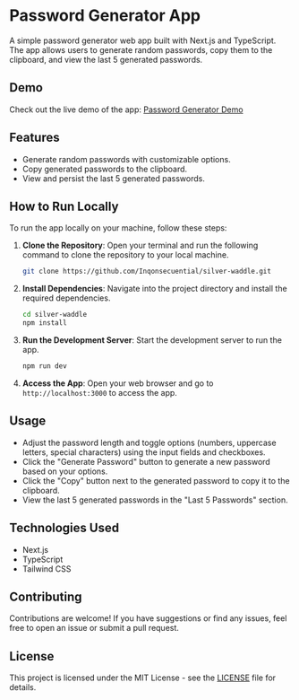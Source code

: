 # Password Generator App

A simple password generator web app built with Next.js and TypeScript. The app allows users to generate random passwords, copy them to the clipboard, and view the last 5 generated passwords.

## Demo

Check out the live demo of the app: [Password Generator Demo](https://silver-waddle-kappa.vercel.app)

## Features

- Generate random passwords with customizable options.
- Copy generated passwords to the clipboard.
- View and persist the last 5 generated passwords.

## How to Run Locally

To run the app locally on your machine, follow these steps:

1. **Clone the Repository**: Open your terminal and run the following command to clone the repository to your local machine.

   ```bash
   git clone https://github.com/Inqonsecuential/silver-waddle.git
   ```

2. **Install Dependencies**: Navigate into the project directory and install the required dependencies.

   ```bash
   cd silver-waddle
   npm install
   ```

3. **Run the Development Server**: Start the development server to run the app.

   ```bash
   npm run dev
   ```

4. **Access the App**: Open your web browser and go to `http://localhost:3000` to access the app.

## Usage

- Adjust the password length and toggle options (numbers, uppercase letters, special characters) using the input fields and checkboxes.
- Click the "Generate Password" button to generate a new password based on your options.
- Click the "Copy" button next to the generated password to copy it to the clipboard.
- View the last 5 generated passwords in the "Last 5 Passwords" section.

## Technologies Used

- Next.js
- TypeScript
- Tailwind CSS

## Contributing

Contributions are welcome! If you have suggestions or find any issues, feel free to open an issue or submit a pull request.

## License

This project is licensed under the MIT License - see the [LICENSE](LICENSE) file for details.
